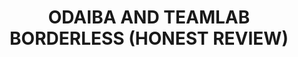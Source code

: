 ---
layout: post
title: "ODAIBA AND TEAMLAB BORDERLESS (HONEST REVIEW)"
categories: misc
img: 2019-03-10-odaiba-heading.jpg
---